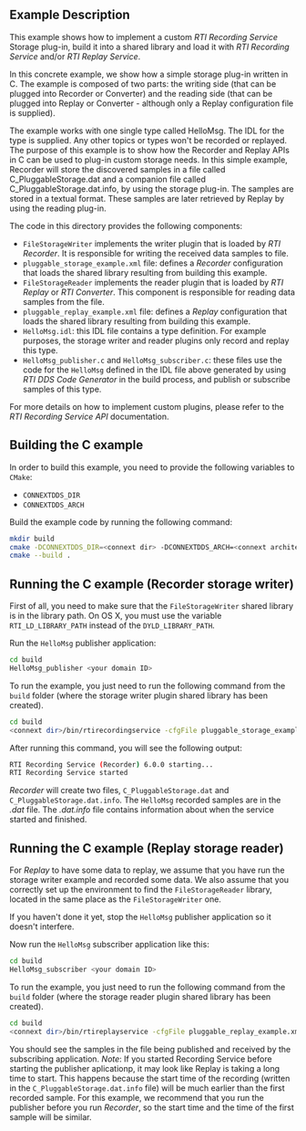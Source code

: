 ## Example Description

This example shows how to implement a custom *RTI Recording Service* Storage 
plug-in, build it into a shared library and load it with *RTI Recording Service* 
and/or *RTI Replay Service*.

In this concrete example, we show how a simple storage plug-in written in C. The 
example is composed of two parts: the writing side (that can be plugged into 
Recorder or Converter) and the reading side (that can be plugged into Replay or 
Converter - although only a Replay configuration file is supplied).

The example works with one single type called HelloMsg. The IDL for the type is
supplied. Any other topics or types won't be recorded or replayed. The purpose
of this example is to show how the Recorder and Replay APIs in C can be used to
plug-in custom storage needs. In this simple example, Recorder will store the
discovered samples in a file called C_PluggableStorage.dat and a companion file
called C_PluggableStorage.dat.info, by using the storage plug-in. The samples 
are stored in a textual format. These samples are later retrieved by Replay by 
using the reading plug-in.

The code in this directory provides the following components:

- `FileStorageWriter` implements the writer plugin that is loaded by 
   *RTI Recorder*. It is responsible for writing the received data samples to 
   file.
- `pluggable_storage_example.xml` file: defines a *Recorder* configuration 
   that loads the shared library resulting from building this example.
- `FileStorageReader` implements the reader plugin that is loaded by *RTI 
   Replay* or *RTI Converter*. This component is responsible for reading data 
   samples from the file.
- `pluggable_replay_example.xml` file: defines a *Replay* configuration that
   loads the shared library resulting from building this example.
- `HelloMsg.idl`: this IDL file contains a type definition. For example 
   purposes, the storage writer and reader plugins only record and replay this 
   type.
- `HelloMsg_publisher.c` and `HelloMsg_subscriber.c`: these files use the 
   code for the `HelloMsg` defined in the IDL file above generated by using 
   *RTI DDS Code Generator* in the build process, and publish or subscribe 
   samples of this type.

For more details on how to implement custom plugins, please refer to the 
*RTI Recording Service API* documentation.

## Building the C example

In order to build this example, you need to provide the following variables to
`CMake`:

- `CONNEXTDDS_DIR`
- `CONNEXTDDS_ARCH`

Build the example code by running the following command:

```bash
mkdir build
cmake -DCONNEXTDDS_DIR=<connext dir> -DCONNEXTDDS_ARCH=<connext architecture> ..
cmake --build .
```

## Running the C example (Recorder storage writer)

First of all, you need to make sure that the `FileStorageWriter` shared 
library is in the library path.  On OS X, you must use the variable 
`RTI_LD_LIBRARY_PATH` instead of the `DYLD_LIBRARY_PATH`.

Run the `HelloMsg` publisher application:

```bash
cd build
HelloMsg_publisher <your domain ID>
```

To run the example, you just need to run the following command from the `build`
folder (where the storage writer plugin shared library has been created).

```bash
cd build
<connext dir>/bin/rtirecordingservice -cfgFile pluggable_storage_example.xml -cfgName C_StorageExample -domainIdBase <your domain ID>
```
After running this command, you will see the following output:

```bash
RTI Recording Service (Recorder) 6.0.0 starting...
RTI Recording Service started
```

*Recorder* will create two files, `C_PluggableStorage.dat` and 
`C_PluggableStorage.dat.info`. The `HelloMsg` recorded samples are in the 
*.dat* file. The *.dat.info* file contains information about when the service 
started and finished.

## Running the C example (Replay storage reader)

For *Replay* to have some data to replay, we assume that you have run the 
storage writer example and recorded some data. We also assume that you correctly 
set up the environment to find the `FileStorageReader` library, located in 
the same place as the `FileStorageWriter` one.

If you haven't done it yet, stop the `HelloMsg` publisher application so it 
doesn't interfere.

Now run the `HelloMsg` subscriber application like this:

```bash
cd build
HelloMsg_subscriber <your domain ID>
```

To run the example, you just need to run the following command from the `build`
folder (where the storage reader plugin shared library has been created).

```bash
cd build
<connext dir>/bin/rtireplayservice -cfgFile pluggable_replay_example.xml -cfgName C_ReaderExample -domainIdBase <your domain ID>
```

You should see the samples in the file being published and received by the 
subscribing application. *Note*: If you started Recording Service before 
starting the publisher aplicationp, it may look like Replay is taking a long 
time to start. This happens because the start time of the recording (written in 
the `C_PluggableStorage.dat.info` file) will be much earlier than the first 
recorded sample. For this example, we recommend that you run the publisher 
before you run *Recorder*, so the start time and the time of the first sample 
will be similar. 